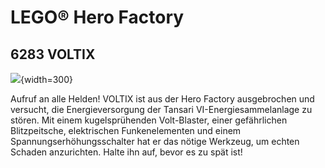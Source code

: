 # LEGO® Hero Factory

## 6283 VOLTIX

![](https://www.lego.com/cdn/product-assets/product.img.pri/6283_prod.jpg){width=300}

Aufruf an alle Helden! VOLTIX ist aus der Hero Factory ausgebrochen und versucht, die Energieversorgung der Tansari VI-Energiesammelanlage zu stören. Mit einem kugelsprühenden Volt-Blaster, einer gefährlichen Blitzpeitsche, elektrischen Funkenelementen und einem Spannungserhöhungsschalter hat er das nötige Werkzeug, um echten Schaden anzurichten. Halte ihn auf, bevor es zu spät ist!